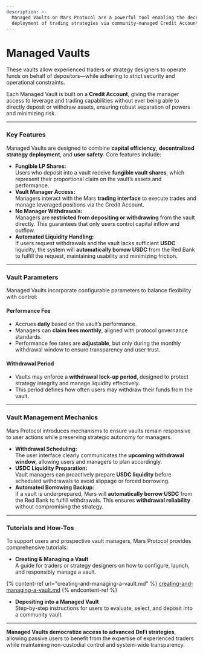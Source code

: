 ```yaml
---
description: >-
  Managed Vaults on Mars Protocol are a powerful tool enabling the decentralized
  deployment of trading strategies via community-managed Credit Accounts.
---
```


# Managed Vaults

These vaults allow experienced traders or strategy designers to operate funds on behalf of depositors—while adhering to strict security and operational constraints.

Each Managed Vault is built on a **Credit Account**, giving the manager access to leverage and trading capabilities without ever being able to directly deposit or withdraw assets, ensuring robust separation of powers and minimizing risk.

***

### Key Features

Managed Vaults are designed to combine **capital efficiency**, **decentralized strategy deployment**, and **user safety**. Core features include:

* **Fungible LP Shares:**\
  Users who deposit into a vault receive **fungible vault shares**, which represent their proportional claim on the vault’s assets and performance.
* **Vault Manager Access:**\
  Managers interact with the Mars **trading interface** to execute trades and manage leveraged positions via the Credit Account.
* **No Manager Withdrawals:**\
  Managers are **restricted from depositing or withdrawing** from the vault directly. This guarantees that only users control capital inflow and outflow.
* **Automated Liquidity Handling:**\
  If users request withdrawals and the vault lacks sufficient **USDC** liquidity, the system will **automatically borrow USDC** from the Red Bank to fulfill the request, maintaining usability and minimizing friction.

***

### Vault Parameters

Managed Vaults incorporate configurable parameters to balance flexibility with control:

#### Performance Fee

* Accrues **daily** based on the vault’s performance.
* Managers can **claim fees monthly**, aligned with protocol governance standards.
* Performance fee rates are **adjustable**, but only during the monthly withdrawal window to ensure transparency and user trust.

#### Withdrawal Period

* Vaults may enforce a **withdrawal lock-up period**, designed to protect strategy integrity and manage liquidity effectively.
* This period defines how often users may withdraw their funds from the vault.

***

### Vault Management Mechanics

Mars Protocol introduces mechanisms to ensure vaults remain responsive to user actions while preserving strategic autonomy for managers.

* **Withdrawal Scheduling:**\
  The user interface clearly communicates the **upcoming withdrawal window**, allowing users and managers to plan accordingly.
* **USDC Liquidity Preparation:**\
  Vault managers can proactively prepare **USDC liquidity** before scheduled withdrawals to avoid slippage or forced borrowing.
* **Automated Borrowing Backup:**\
  If a vault is underprepared, Mars will **automatically borrow USDC** from the Red Bank to fulfill withdrawals. This ensures **withdrawal reliability** without compromising the strategy.

***

### Tutorials and How-Tos

To support users and prospective vault managers, Mars Protocol provides comprehensive tutorials:

* **Creating & Managing a Vault**\
  A guide for traders or strategy designers on how to configure, launch, and responsibly manage a vault.

{% content-ref url="creating-and-managing-a-vault.md" %}
[creating-and-managing-a-vault.md](creating-and-managing-a-vault.md)
{% endcontent-ref %}

* **Depositing into a Managed Vault**\
  Step-by-step instructions for users to evaluate, select, and deposit into a community vault.



***

**Managed Vaults democratize access to advanced DeFi strategies**, allowing passive users to benefit from the expertise of experienced traders while maintaining non-custodial control and system-wide transparency.
